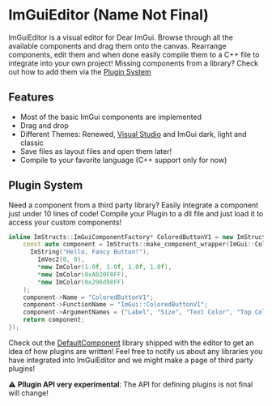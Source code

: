 # ImGuiEditor (Name Not Final)
ImGuiEditor is a visual editor for Dear ImGui. Browse through all the available components and drag them onto the canvas. Rearrange components, edit them and when done easily compile them to a C++ file to integrate into your own project! Missing components from a library? Check out how to add them via the [Plugin System](#plugin-system) 

## Features
- Most of the basic ImGui components are implemented
- Drag and drop
- Different Themes: Renewed, [Visual Studio](https://github.com/Patitotective/ImThemes) and ImGui dark, light and classic
- Save files as layout files and open them later!
- Compile to your favorite language (C++ support only for now)

## Plugin System
Need a component from a third party library? Easily integrate a component just under 10 lines of code! Compile your Plugin to a dll file and just load it to access your custom components! 
```cpp
inline ImStructs::ImGuiComponentFactory* ColoredButtonV1 = new ImStructs::ImGuiComponentFactory([](){
    const auto component = ImStructs::make_component_wrapper(ImGui::ColoredButtonV1, 
      ImString("Hello, Fancy Button!"), 
        ImVec2(0, 0), 
        *new ImColor(1.0f, 1.0f, 1.0f, 1.0f), 
        *new ImColor(0xA020F0FF), 
        *new ImColor(0x296d98FF)
    );
    component->Name = "ColoredButtonV1";
    component->FunctionName = "ImGui::ColoredButtonV1";
    component->ArgumentNames = {"Label", "Size", "Text Color", "Top Color", "Bottom Color"};
    return component;
});
```
Check out the [DefaultComponent](DefaultComponents/) library shipped with the editor to get an idea of how plugins are written! Feel free to notify us about any libraries you have integrated into ImGuiEditor and we might make a page of third party plugins!

:warning: **Pllugin API very experimental**: The API for defining plugins is not final will change!
